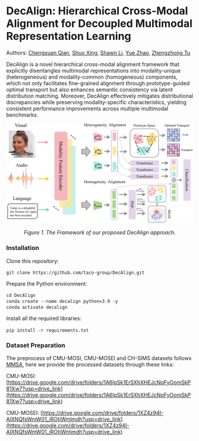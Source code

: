 # DecAlign: Hierarchical Cross-Modal Alignment for Decoupled Multimodal Representation Learning

Authors: [Chengxuan Qian](https://qiancx.com/), [Shuo Xing](https://shuoxing98.github.io/), [Shawn Li](https://lili0415.github.io/), [Yue Zhao](https://viterbi-web.usc.edu/~yzhao010/lab), [Zhengzhong Tu](https://vztu.github.io/)

DecAlign is a novel hierarchical cross-modal alignment framework that explicitly disentangles multimodal representations into modality-unique (heterogeneous) and modality-common (homogeneous) components, which not only facilitates fine-grained alignment through prototype-guided optimal transport but also enhances semantic consistency via latent distribution matching. Moreover, DecAlign effectively mitigates distributional discrepancies while preserving modality-specific characteristics, yielding consistent performance improvements across multiple multimodal benchmarks.

<div align="center">
  <img src="figs\decalign_pip.png" alt="EMMA diagram" width="800"/>
  <p><em>Figure 1. The Framework of our proposed DecAlign approach.</em></p>
</div>

### Installation

Clone this repository:

```
git clone https://github.com/taco-group/DecAlign.git
```

Prepare the Python environment:

```
cd DecAlign
conda create --name decalign python=3.9 -y
conda activate decalign
```

Install all the required libraries:

`pip install -r requirements.txt `

### Dataset Preparation

The preprocess of CMU-MOSI, CMU-MOSEI and CH-SIMS datasets follows [MMSA](https://github.com/thuiar/MMSA), here we provide the processed datasets through these links:

CMU-MOSI: [https://drive.google.com/drive/folders/1A6lpSk1ErSXhXHEJcNqFyOomSkP81Xw7?usp=drive_link](https://drive.google.com/drive/folders/1A6lpSk1ErSXhXHEJcNqFyOomSkP81Xw7?usp=drive_link)

CMU-MOSEI: [https://drive.google.com/drive/folders/1XZ4z94I-AlXNQfsWmW01_iROtjWmlmdh?usp=drive_link](https://drive.google.com/drive/folders/1XZ4z94I-AlXNQfsWmW01_iROtjWmlmdh?usp=drive_link)
